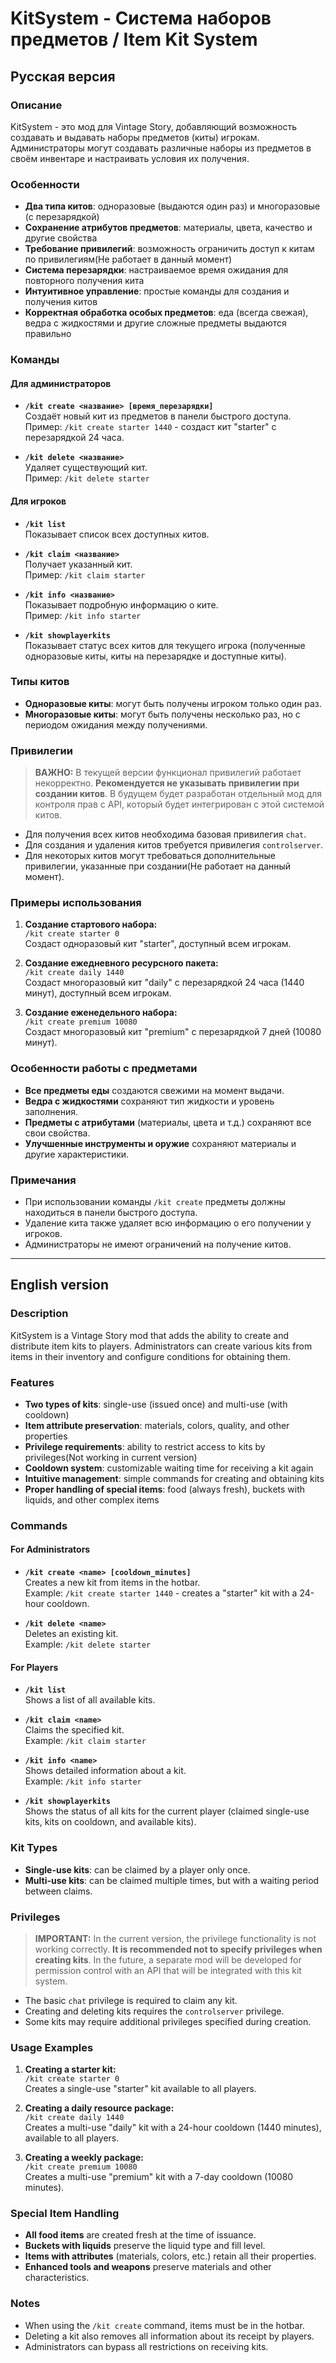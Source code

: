 # KitSystem - Система наборов предметов / Item Kit System

## Русская версия

### Описание

KitSystem - это мод для Vintage Story, добавляющий возможность создавать и выдавать наборы предметов (киты) игрокам. Администраторы могут создавать различные наборы из предметов в своём инвентаре и настраивать условия их получения.

### Особенности

- **Два типа китов**: одноразовые (выдаются один раз) и многоразовые (с перезарядкой)
- **Сохранение атрибутов предметов**: материалы, цвета, качество и другие свойства
- **Требование привилегий**: возможность ограничить доступ к китам по привилегиям(Не работает в данный момент)
- **Система перезарядки**: настраиваемое время ожидания для повторного получения кита
- **Интуитивное управление**: простые команды для создания и получения китов
- **Корректная обработка особых предметов**: еда (всегда свежая), ведра с жидкостями и другие сложные предметы выдаются правильно

### Команды

#### Для администраторов

- **`/kit create <название> [время_перезарядки]`**  
  Создаёт новый кит из предметов в панели быстрого доступа.  
  Пример: `/kit create starter 1440` - создаст кит "starter" с перезарядкой 24 часа.

- **`/kit delete <название>`**  
  Удаляет существующий кит.  
  Пример: `/kit delete starter`

#### Для игроков

- **`/kit list`**  
  Показывает список всех доступных китов.

- **`/kit claim <название>`**  
  Получает указанный кит.  
  Пример: `/kit claim starter`

- **`/kit info <название>`**  
  Показывает подробную информацию о ките.  
  Пример: `/kit info starter`

- **`/kit showplayerkits`**  
  Показывает статус всех китов для текущего игрока (полученные одноразовые киты, киты на перезарядке и доступные киты).

### Типы китов

- **Одноразовые киты**: могут быть получены игроком только один раз.
- **Многоразовые киты**: могут быть получены несколько раз, но с периодом ожидания между получениями.

### Привилегии

> **ВАЖНО:** В текущей версии функционал привилегий работает некорректно. **Рекомендуется не указывать привилегии при создании китов**. В будущем будет разработан отдельный мод для контроля прав с API, который будет интегрирован с этой системой китов.

- Для получения всех китов необходима базовая привилегия `chat`.
- Для создания и удаления китов требуется привилегия `controlserver`.
- Для некоторых китов могут требоваться дополнительные привилегии, указанные при создании(Не работает на данный момент).

### Примеры использования

1. **Создание стартового набора:**  
   `/kit create starter 0`  
   Создаст одноразовый кит "starter", доступный всем игрокам.

2. **Создание ежедневного ресурсного пакета:**  
   `/kit create daily 1440`  
   Создаст многоразовый кит "daily" с перезарядкой 24 часа (1440 минут), доступный всем игрокам.

3. **Создание еженедельного набора:**  
   `/kit create premium 10080`  
   Создаст многоразовый кит "premium" с перезарядкой 7 дней (10080 минут).

### Особенности работы с предметами

- **Все предметы еды** создаются свежими на момент выдачи.
- **Ведра с жидкостями** сохраняют тип жидкости и уровень заполнения.
- **Предметы с атрибутами** (материалы, цвета и т.д.) сохраняют все свои свойства.
- **Улучшенные инструменты и оружие** сохраняют материалы и другие характеристики.

### Примечания

- При использовании команды `/kit create` предметы должны находиться в панели быстрого доступа.
- Удаление кита также удаляет всю информацию о его получении у игроков.
- Администраторы не имеют ограничений на получение китов.

---

## English version

### Description

KitSystem is a Vintage Story mod that adds the ability to create and distribute item kits to players. Administrators can create various kits from items in their inventory and configure conditions for obtaining them.

### Features

- **Two types of kits**: single-use (issued once) and multi-use (with cooldown)
- **Item attribute preservation**: materials, colors, quality, and other properties
- **Privilege requirements**: ability to restrict access to kits by privileges(Not working in current version)
- **Cooldown system**: customizable waiting time for receiving a kit again
- **Intuitive management**: simple commands for creating and obtaining kits
- **Proper handling of special items**: food (always fresh), buckets with liquids, and other complex items

### Commands

#### For Administrators

- **`/kit create <name> [cooldown_minutes]`**  
  Creates a new kit from items in the hotbar.  
  Example: `/kit create starter 1440` - creates a "starter" kit with a 24-hour cooldown.

- **`/kit delete <name>`**  
  Deletes an existing kit.  
  Example: `/kit delete starter`

#### For Players

- **`/kit list`**  
  Shows a list of all available kits.

- **`/kit claim <name>`**  
  Claims the specified kit.  
  Example: `/kit claim starter`

- **`/kit info <name>`**  
  Shows detailed information about a kit.  
  Example: `/kit info starter`

- **`/kit showplayerkits`**  
  Shows the status of all kits for the current player (claimed single-use kits, kits on cooldown, and available kits).

### Kit Types

- **Single-use kits**: can be claimed by a player only once.
- **Multi-use kits**: can be claimed multiple times, but with a waiting period between claims.

### Privileges

> **IMPORTANT:** In the current version, the privilege functionality is not working correctly. **It is recommended not to specify privileges when creating kits**. In the future, a separate mod will be developed for permission control with an API that will be integrated with this kit system.

- The basic `chat` privilege is required to claim any kit.
- Creating and deleting kits requires the `controlserver` privilege.
- Some kits may require additional privileges specified during creation.

### Usage Examples

1. **Creating a starter kit:**  
   `/kit create starter 0`  
   Creates a single-use "starter" kit available to all players.

2. **Creating a daily resource package:**  
   `/kit create daily 1440`  
   Creates a multi-use "daily" kit with a 24-hour cooldown (1440 minutes), available to all players.

3. **Creating a weekly package:**  
   `/kit create premium 10080`  
   Creates a multi-use "premium" kit with a 7-day cooldown (10080 minutes).

### Special Item Handling

- **All food items** are created fresh at the time of issuance.
- **Buckets with liquids** preserve the liquid type and fill level.
- **Items with attributes** (materials, colors, etc.) retain all their properties.
- **Enhanced tools and weapons** preserve materials and other characteristics.

### Notes

- When using the `/kit create` command, items must be in the hotbar.
- Deleting a kit also removes all information about its receipt by players.
- Administrators can bypass all restrictions on receiving kits. 